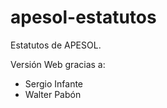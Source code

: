 apesol-estatutos
================

Estatutos de APESOL.

Versión Web gracias a:
- Sergio Infante
- Walter Pabón 